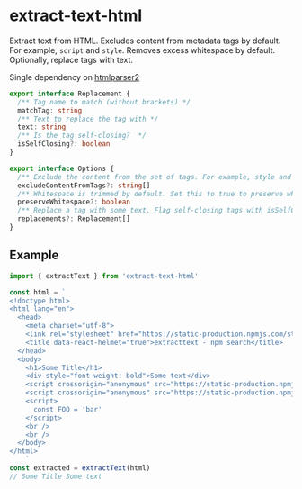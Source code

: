 # extract-text-html

Extract text from HTML. Excludes content from metadata tags by default.
For example, `script` and `style`. Removes excess whitespace by default.
Optionally, replace tags with text.

Single dependency on [htmlparser2](https://www.npmjs.com/package/htmlparser2)

```typescript
export interface Replacement {
  /** Tag name to match (without brackets) */
  matchTag: string
  /** Text to replace the tag with */
  text: string
  /** Is the tag self-closing?  */
  isSelfClosing?: boolean
}

export interface Options {
  /** Exclude the content from the set of tags. For example, style and script. */
  excludeContentFromTags?: string[]
  /** Whitespace is trimmed by default. Set this to true to preserve whitespace. */
  preserveWhitespace?: boolean
  /** Replace a tag with some text. Flag self-closing tags with isSelfClosing: true. */
  replacements?: Replacement[]
}
```

## Example

```typescript
import { extractText } from 'extract-text-html'

const html = `
<!doctype html>
<html lang="en">
  <head>
    <meta charset="utf-8">
    <link rel="stylesheet" href="https://static-production.npmjs.com/styles.74f9073cf68d3c5f4990.css" />
    <title data-react-helmet="true">extracttext - npm search</title>
  </head>
  <body>
    <h1>Some Title</h1>
    <div style="font-weight: bold">Some text</div>
    <script crossorigin="anonymous" src="https://static-production.npmjs.com/minicssextractbug.536095f4b1a94d2b149c.js"></script>
    <script crossorigin="anonymous" src="https://static-production.npmjs.com/search/search.9fbe393f02970084bce5.js"></script>
    <script>
      const FOO = 'bar'
    </script>
    <br />
    <br />
  </body>
</html>
    `
const extracted = extractText(html)
// Some Title Some text
```
